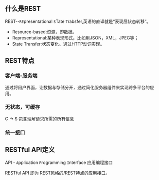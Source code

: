 ## 什么是REST
REST--`RE`presentational `S`Tate `T`rabsfer,英语的直译就是“表现层状态转移”。

* Resource-based:资源，即数据。
* Representational:某种表现形式，比如用JSON，XML，JPEG等；
* State Transfer:状态变化。通过HTTP动词实现。

## REST特点
### 客户端-服务端
通过将用户界面，让数据与存储分开，通过简化服务器组件来实现跨多平台的应用。

### 无状态，可缓存
C -> S 包含理解请求所需的所有信息

### 统一接口

## RESTful API定义
API - `A`pplication `P`rogramming `I`nterface 应用编程接口

RESTful API 即为 REST风格的/REST特点的应用接口。
